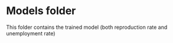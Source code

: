 # Models folder

This folder contains the trained model (both reproduction rate and unemployment rate)